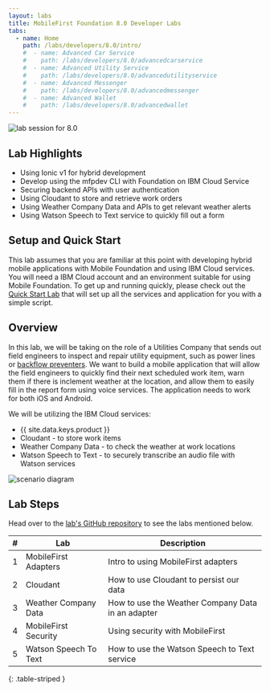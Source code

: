 ```yaml
---
layout: labs
title: MobileFirst Foundation 8.0 Developer Labs
tabs:
  - name: Home
    path: /labs/developers/8.0/intro/
    #  - name: Advanced Car Service
    #    path: /labs/developers/8.0/advancedcarservice
    #  - name: Advanced Utility Service
    #    path: /labs/developers/8.0/advancedutilityservice
    #  - name: Advanced Messenger
    #    path: /labs/developers/8.0/advancedmessenger
    #  - name: Advanced Wallet
    #    path: /labs/developers/8.0/advancedwallet
---
```


![lab session for 8.0](../advancedutilityservice/screenstory.png)

## Lab Highlights
* Using Ionic v1 for hybrid development
* Develop using the mfpdev CLI with Foundation on IBM Cloud Service
* Securing backend APIs with user authentication
* Using Cloudant to store and retrieve work orders
* Using Weather Company Data and APIs to get relevant weather alerts
* Using Watson Speech to Text service to quickly fill out a form

## Setup and Quick Start
This lab assumes that you are familiar at this point with developing hybrid mobile applications with Mobile Foundation and using IBM Cloud services. You will need a IBM Cloud account and an environment suitable for using Mobile Foundation. To get up and running quickly, please check out the [Quick Start Lab](https://github.com/MobileFirst-Platform-Developer-Center/UtilitiesDemoApp/blob/release80/labs/0.%20Quick%20Start.md) that will set up all the services and application for you with a simple script.

## Overview
In this lab, we will be taking on the role of a Utilities Company that sends out field engineers to inspect and repair utility equipment, such as power lines or [backflow preventers](https://en.wikipedia.org/wiki/Backflow_prevention_device). We want to build a mobile application that will allow the field engineers to quickly find their next scheduled work item, warn them if there is inclement weather at the location, and allow them to easily fill in the report form using voice services. The application needs to work for both iOS and Android.

We will be utilizing the IBM Cloud services:

* {{ site.data.keys.product }}
* Cloudant - to store work items
* Weather Company Data - to check the weather at work locations
* Watson Speech to Text - to securely transcribe an audio file with Watson services

![scenario diagram](../advancedutilityservice/diagram.png)

## Lab Steps
Head over to the [lab's GitHub repository](https://github.com/MobileFirst-Platform-Developer-Center/UtilitiesDemoApp) to see the labs mentioned below.

| #  | Lab      | Description |
|----|----------|-------------|
| 1  | MobileFirst Adapters | Intro to using MobileFirst adapters|
| 2  | Cloudant | How to use Cloudant to persist our data |
| 3  | Weather Company Data | How to use the Weather Company Data in an adapter |
| 4  | MobileFirst Security | Using security with MobileFirst |
| 5  | Watson Speech To Text | How to use the Watson Speech to Text service |
{: .table-striped }
